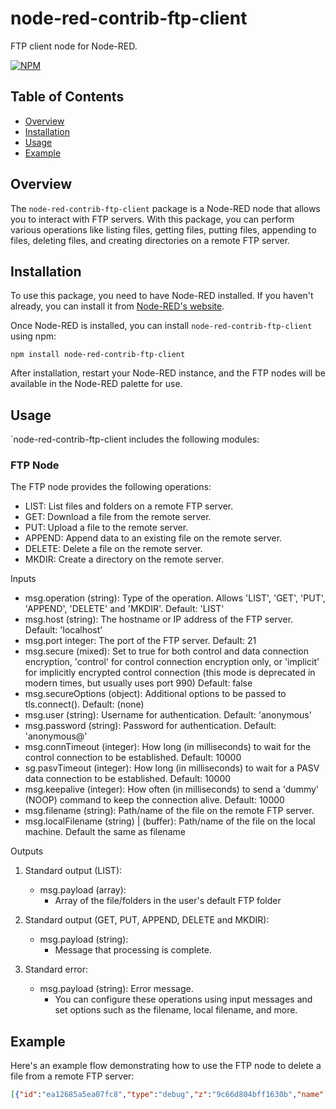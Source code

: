 # node-red-contrib-ftp-client

FTP client node for Node-RED.

[![NPM](https://nodei.co/npm/node-red-contrib-ftp-client.png?downloads=true)](https://nodei.co/npm/node-red-contrib-ftp-client/)

## Table of Contents

- [Overview](#overview)
- [Installation](#installation)
- [Usage](#usage)
- [Example](#example)

## Overview

The `node-red-contrib-ftp-client` package is a Node-RED node that allows you to interact with FTP servers. With this package, you can perform various operations like listing files, getting files, putting files, appending to files, deleting files, and creating directories on a remote FTP server.

## Installation

To use this package, you need to have Node-RED installed. If you haven't already, you can install it from [Node-RED's website](http://nodered.org).

Once Node-RED is installed, you can install `node-red-contrib-ftp-client` using npm:

```shell
npm install node-red-contrib-ftp-client
```

After installation, restart your Node-RED instance, and the FTP nodes will be available in the Node-RED palette for use.

## Usage

`node-red-contrib-ftp-client includes the following modules:
### FTP Node
The FTP node provides the following operations:
* LIST: List files and folders on a remote FTP server.
* GET: Download a file from the remote server.
* PUT: Upload a file to the remote server.
* APPEND: Append data to an existing file on the remote server.
* DELETE: Delete a file on the remote server.
* MKDIR: Create a directory on the remote server.

Inputs

* msg.operation (string): Type of the operation. Allows 'LIST', 'GET', 'PUT', 'APPEND', 'DELETE' and 'MKDIR'. Default: 'LIST'
* msg.host (string): The hostname or IP address of the FTP server. Default: 'localhost'
* msg.port integer: The port of the FTP server. Default: 21
* msg.secure (mixed): Set to true for both control and data connection encryption, 'control' for control connection encryption only, or 'implicit' for implicitly encrypted control connection (this mode is deprecated in modern times, but usually uses port 990) Default: false
* msg.secureOptions (object): Additional options to be passed to tls.connect(). Default: (none)
* msg.user (string): Username for authentication. Default: 'anonymous'
* msg.password (string): Password for authentication. Default: 'anonymous@'
* msg.connTimeout (integer): How long (in milliseconds) to wait for the control connection to be established. Default: 10000
* sg.pasvTimeout (integer): How long (in milliseconds) to wait for a PASV data connection to be established. Default: 10000
* msg.keepalive (integer): How often (in milliseconds) to send a 'dummy' (NOOP) command to keep the connection alive. Default: 10000
* msg.filename (string): Path/name of the file on the remote FTP server.
* msg.localFilename (string) | (buffer): Path/name of the file on the local machine. Default the same as filename

Outputs

1. Standard output (LIST):
    - msg.payload (array):
        - Array of the file/folders in the user's default FTP folder

2. Standard output (GET, PUT, APPEND, DELETE and MKDIR):
    - msg.payload (string):
        - Message that processing is complete.

3. Standard error:
    - msg.payload (string): Error message.
        - You can configure these operations using input messages and set options such as the filename, local filename, and more.

## Example

Here's an example flow demonstrating how to use the FTP node to delete a file from a remote FTP server:

```json
[{"id":"ea12685a5ea07fc8","type":"debug","z":"9c66d804bff1630b","name":"debug 1","active":true,"tosidebar":true,"console":false,"tostatus":false,"complete":"true","targetType":"full","statusVal":"","statusType":"auto","x":360,"y":100,"wires":[]},{"id":"0f119f317f8339c0","type":"inject","z":"9c66d804bff1630b","name":"","props":[{"p":"host","v":"localhost","vt":"str"},{"p":"port","v":"21","vt":"str"},{"p":"user","v":"luzik","vt":"str"},{"p":"password","v":"111","vt":"str"},{"p":"operation","v":"DELETE","vt":"str"},{"p":"filename","v":"DiscordSetup.exe","vt":"str"}],"repeat":"","crontab":"","once":false,"onceDelay":0.1,"topic":"","x":100,"y":100,"wires":[["c15ef24c2beb93de"]]},{"id":"c15ef24c2beb93de","type":"ftp","z":"9c66d804bff1630b","name":"","x":230,"y":100,"wires":[["ea12685a5ea07fc8"]]}]
```

